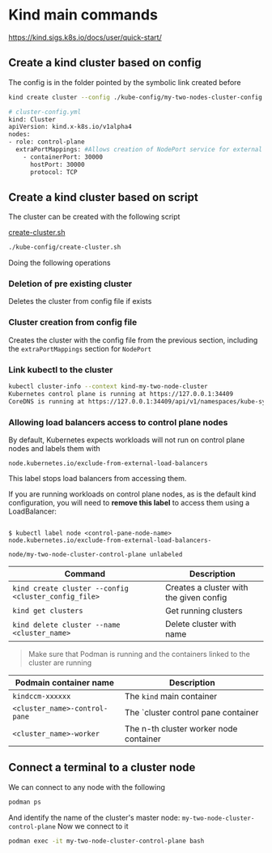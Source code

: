 # Kind main commands

https://kind.sigs.k8s.io/docs/user/quick-start/

## Create a kind cluster based on config

The config is in the folder pointed by the symbolic link created before

```bash
kind create cluster --config ./kube-config/my-two-nodes-cluster-config.yaml
```

```bash
# cluster-config.yml
kind: Cluster
apiVersion: kind.x-k8s.io/v1alpha4
nodes:
- role: control-plane
  extraPortMappings: #Allows creation of NodePort service for external access
    - containerPort: 30000
      hostPort: 30000
      protocol: TCP
```

## Create a kind cluster based on script

The cluster can be created with the following script

[create-cluster.sh](config%2Fcreate-cluster.sh)

```bash
./kube-config/create-cluster.sh
```

Doing the following operations

### Deletion of pre existing cluster

Deletes the cluster from config file if exists

### Cluster creation from config file

Creates the cluster with the config file from the previous section,
including the `extraPortMappings` section for `NodePort`


### Link kubectl to the cluster

```bash
kubectl cluster-info --context kind-my-two-node-cluster
Kubernetes control plane is running at https://127.0.0.1:34409
CoreDNS is running at https://127.0.0.1:34409/api/v1/namespaces/kube-system/services/kube-dns:dns/proxy
```

### Allowing load balancers access to control plane nodes
By default, Kubernetes expects workloads will not run on control plane nodes and labels them with

`node.kubernetes.io/exclude-from-external-load-balancers`

This label stops load balancers from accessing them.

If you are running workloads on control plane nodes, as is the default kind configuration, you will need to **remove this label** to access them using a LoadBalancer:

```shell

$ kubectl label node <control-pane-node-name> node.kubernetes.io/exclude-from-external-load-balancers-

node/my-two-node-cluster-control-plane unlabeled
```

| Command                                              | Description                             |
|------------------------------------------------------|-----------------------------------------|
| `kind create cluster --config <cluster_config_file>` | Creates a cluster with the given config |
| `kind get clusters`                                  | Get running clusters                    |
| `kind delete cluster --name <cluster_name>`          | Delete cluster with name                |

> Make sure that Podman is running and the containers linked to the cluster are running


| Podmain container name        | Description                            |
|-------------------------------|----------------------------------------|
| `kindccm-xxxxxx`              | The `kind` main container              |
| `<cluster_name>-control-pane` | The `cluster control pane container    |
| `<cluster_name>-worker`       | The n-th cluster worker node container |


## Connect a terminal to a cluster node

We can connect to any node with the following

```bash
podman ps
```

And identify the name of the cluster's master node: `my-two-node-cluster-control-plane`
Now we connect to it

```bash
podman exec -it my-two-node-cluster-control-plane bash
```